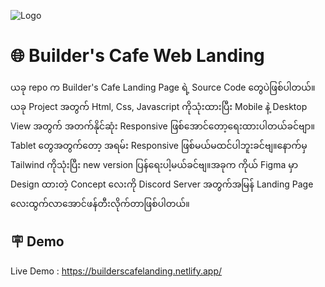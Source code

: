 
![Logo](https://us-east-1.tixte.net/uploads/omega.tixte.co/screenshot_for_builder's_cafe_landing.png)


# 🌐 Builder's Cafe Web Landing

ယခု repo က Builder's Cafe Landing Page ရဲ့ Source Code ​တွေပဲဖြစ်ပါတယ်။ယခု Project အတွက် Html, Css, Javascript ကိုသုံးထားပြီး Mobile နဲ့ Desktop View အတွက် အတက်နိုင်ဆုံး Responsive ဖြစ်​အောင်​တော့​ရေးထားပါတယ်ခင်ဗျာ။Tablet ​တွေအတွက်​တော့ အရမ်း Responsive ဖြစ်မယ်မထင်ပါဘူးခင်ဗျ။​နောက်မှ Tailwind ကိုသုံးပြီး new version ပြန်​ရေးပါ့မယ်ခင်ဗျ။အခုက ကိုယ် Figma မှာ Design ထားတဲ့ Concept ​လေးကို Discord Server အတွက်အမြန် Landing Page ​လေးထွက်လာ​အောင်ဖန်တီးလိုက်တာဖြစ်ပါတယ်။


## 🪧 Demo

Live Demo : https://builderscafelanding.netlify.app/


